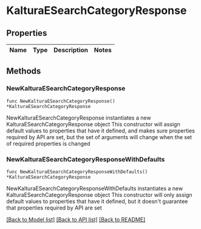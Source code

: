 # KalturaESearchCategoryResponse

## Properties

Name | Type | Description | Notes
------------ | ------------- | ------------- | -------------

## Methods

### NewKalturaESearchCategoryResponse

`func NewKalturaESearchCategoryResponse() *KalturaESearchCategoryResponse`

NewKalturaESearchCategoryResponse instantiates a new KalturaESearchCategoryResponse object
This constructor will assign default values to properties that have it defined,
and makes sure properties required by API are set, but the set of arguments
will change when the set of required properties is changed

### NewKalturaESearchCategoryResponseWithDefaults

`func NewKalturaESearchCategoryResponseWithDefaults() *KalturaESearchCategoryResponse`

NewKalturaESearchCategoryResponseWithDefaults instantiates a new KalturaESearchCategoryResponse object
This constructor will only assign default values to properties that have it defined,
but it doesn't guarantee that properties required by API are set


[[Back to Model list]](../README.md#documentation-for-models) [[Back to API list]](../README.md#documentation-for-api-endpoints) [[Back to README]](../README.md)


